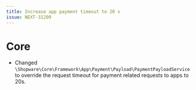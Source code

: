 ```yaml
---
title: Increase app payment timeout to 20 s
issue: NEXT-31209
---
```

# Core
* Changed `\Shopware\Core\Framework\App\Payment\Payload\PaymentPayloadService` to override the request timeout for payment related requests to apps to 20s.

